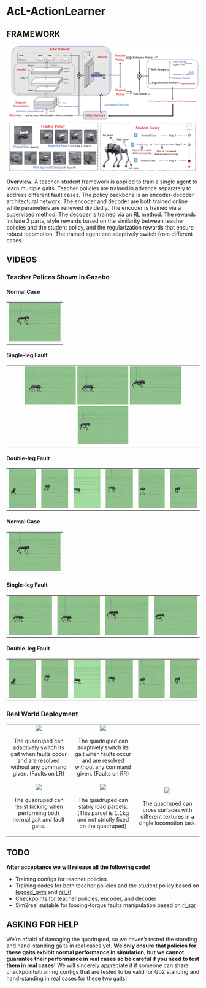 # AcL-ActionLearner

## FRAMEWORK

![Overview](video&pics/framework.png)

**Overview.** A teacher-student framework is applied to train a single agent to learn multiple gaits. 
Teacher policies are trained in advance separately to address different fault cases. The policy backbone 
is an encoder-decoder architectural network. The encoder and decoder are both trained online while parameters 
are renewed dividedly. The encoder is trained via a supervised method. The decoder is trained via an RL method. 
The rewards include 2 parts, style rewards based on the similarity between teacher policies and the student policy, 
and the regularization rewards that ensure robust locomotion. The trained agent can adaptively switch from different cases.


## VIDEOS

### Teacher Polices Shown in Gazebo

#### Normal Case
<table align="center" width="100%">
    <tr>
        <td align="center" colspan="6">
            <img src="video&pics/re0.gif" height="100px">
        </td>
    </tr>
</table>

#### Single-leg Fault
<table align="center" width="100%">
    <tr>
        <td align="center" colspan="6">
            <img src="video&pics/re1.gif" height="100px">
            <img src="video&pics/re1.gif" height="100px">
            <img src="video&pics/re3.gif" height="100px">
            <img src="video&pics/re4.gif" height="100px">
        </td>
    </tr>
</table>

#### Double-leg Fault
<table align="center" width="100%">
    <tr>
        <td align="center"><img src="video&pics/re5.gif" height="100px"></td>
        <td align="center"><img src="video&pics/re6.gif" height="100px"></td>
        <td align="center"><img src="video&pics/re7.gif" height="100px"></td>
        <td align="center"><img src="video&pics/re8.gif" height="100px"></td>
        <td align="center"><img src="video&pics/re9.gif" height="100px"></td>
        <td align="center"><img src="video&pics/re10.gif" height="100px"></td>
    </tr>
</table>

#### Normal Case
<table width="100%">
    <tr>
        <td align="left" colspan="6">
            <img src="video&pics/re0.gif" height="100px">
        </td>
    </tr>
</table>

#### Single-leg Fault
<table width="100%">
    <tr>
        <td align="left"><img src="video&pics/re1.gif" height="100px"></td>
        <td align="left"><img src="video&pics/re1.gif" height="100px"></td>
        <td align="left"><img src="video&pics/re3.gif" height="100px"></td>
        <td align="left"><img src="video&pics/re4.gif" height="100px"></td>
    </tr>
</table>

#### Double-leg Fault
<table width="100%">
    <tr>
        <td align="left"><img src="video&pics/re5.gif" height="100px"></td>
        <td align="left"><img src="video&pics/re6.gif" height="100px"></td>
        <td align="left"><img src="video&pics/re7.gif" height="100px"></td>
        <td align="left"><img src="video&pics/re8.gif" height="100px"></td>
        <td align="left"><img src="video&pics/re9.gif" height="100px"></td>
        <td align="left"><img src="video&pics/re10.gif" height="100px"></td>
    </tr>
</table>





### Real World Deployment

<table align="center">
    <tr>
        <td align="center" width="33%">
            <img src="video&pics/LR.gif" width="100%" height="auto">
            <p>The quadruped can adaptively switch its gait when faults occur and are resolved without any command given. (Faults on LR)</p>
        </td>
        <td align="center" width="33%">
            <img src="video&pics/RR.gif" width="100%" height="auto">
            <p>The quadruped can adaptively switch its gait when faults occur and are resolved without any command given. (Faults on RR)</p>
        </td>
    </tr>
    <tr>
        <td align="center" width="33%">
            <img src="video&pics/KICKING.gif" width="100%" height="auto">
            <p>The quadruped can resist kicking when performing both normal gait and fault gaits.</p>
        </td>
        <td align="center" width="33%">
            <img src="video&pics/LOADING.gif" width="100%" height="auto">
            <p>The quadruped can stably load parcels. (This parcel is 1.1kg and not strictly fixed on the quadruped)</p>
        </td>
        <td align="center" width="33%">
            <img src="video&pics/CROSS.gif" width="100%" height="auto">
            <p>The quadruped can cross surfaces with different textures in a single locomotion task.</p>
        </td>
    </tr>
</table>



## TODO

**After acceptance we will release all the following code!**

- Training configs for teacher policies
- Training codes for both teacher policies and the student policy based on [legged_gym](https://github.com/leggedrobotics/legged_gym) and [rsl_rl](https://github.com/leggedrobotics/rsl_rl)
- Checkpoints for teacher policies, encoder, and decoder
- Sim2real suitable for loosing-torque faults manipulation based on [rl_sar](https://github.com/fan-ziqi/rl_sar)

## ASKING FOR HELP
We’re afraid of damaging the quadruped, so we haven’t tested the standing and hand-standing gaits in real cases yet. **We only ensure that policies for these gaits exhibit normal performance in simulation, but we cannot guarantee their performance in real cases so be careful if you need to test them in real cases!**  We will sincerely appreciate it if someone can share checkpoints/training configs that are tested to be valid for Go2 standing and hand-standing in real cases for these two gaits!

